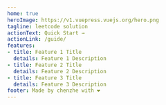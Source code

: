 ```yaml
---
home: true
heroImage: https://v1.vuepress.vuejs.org/hero.png
tagline: leetcode solution
actionText: Quick Start →
actionLink: /guide/
features:
- title: Feature 1 Title
  details: Feature 1 Description
- title: Feature 2 Title
  details: Feature 2 Description
- title: Feature 3 Title
  details: Feature 3 Description
footer: Made by chenzhe with ❤️
---
```

